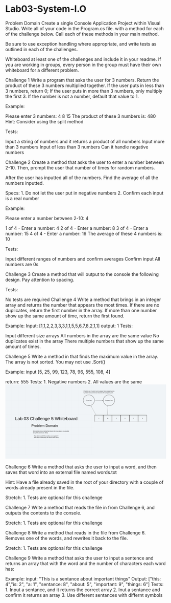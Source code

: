 # Lab03-System-I.O
Problem Domain
Create a single Console Application Project within Visual Studio. Write all of your code in the Program.cs file. with a method for each of the challenge below. Call each of these methods in your main method.

Be sure to use exception handling where appropriate, and write tests as outlined in each of the challenges.

Whiteboard at least one of the challenges and include it in your readme. If you are working in groups, every person in the group must have their own whiteboard for a different problem.


Challenge 1
Write a program that asks the user for 3 numbers. Return the product of these 3 numbers multiplied together. If the user puts in less than 3 numbers, return 0; If the user puts in more than 3 numbers, only multiply the first 3. If the number is not a number, default that value to 1.

Example:

Please enter 3 numbers: 4 8 15
The product of these 3 numbers is: 480
Hint: Consider using the split method

Tests:

Input a string of numbers and it returns a product of all numbers
Input more than 3 numbers
Input of less than 3 numbers
Can it handle negative numbers


Challenge 2
Create a method that asks the user to enter a number between 2-10. Then, prompt the user that number of times for random numbers.

After the user has inputted all of the numbers. Find the average of all the numbers inputted.

Specs: 1. Do not let the user put in negative numbers 2. Confirm each input is a real number

Example:

Please enter a number between 2-10: 4

1 of 4 - Enter a number: 4
2 of 4 - Enter a number: 8
3 of 4 - Enter a number: 15
4 of 4 - Enter a number: 16
The average of these 4 numbers is: 10

Tests:

Input different ranges of numbers and confirm averages
Confirm input
All numbers are 0s


Challenge 3
Create a method that will output to the console the following design. Pay attention to spacing.



Tests:

No tests are required
Challenge 4
Write a method that brings in an integer array and returns the number that appears the most times. If there are no duplicates, return the first number in the array. If more than one number show up the same amount of time, return the first found.

 Example: Input: [1,1,2,2,3,3,3,1,1,5,5,6,7,8,2,1,1]
 output: 1
Tests:

Input different size arrays
All numbers in the array are the same value
No duplicates exist in the array
There multiple numbers that show up the same amount of times.


Challenge 5
Write a method in that finds the maximum value in the array. The array is not sorted. You may not use .Sort()

Example: input [5, 25, 99, 123, 78, 96, 555, 108, 4]

return: 555
Tests: 1. Negative numbers 2. All values are the same
![Picture Demo](assests/whiteboard.jpeg)

Challenge 6
Write a method that asks the user to input a word, and then saves that word into an external file named words.txt

Hint: Have a file already saved in the root of your directory with a couple of words already present in the file.

Stretch: 1. Tests are optional for this challenge


Challenge 7
Write a method that reads the file in from Challenge 6, and outputs the contents to the console.

Stretch: 1. Tests are optional for this challenge


Challenge 8
Write a method that reads in the file from Challenge 6. Removes one of the words, and rewrites it back to the file.

Stretch: 1. Tests are optional for this challenge


Challenge 9
Write a method that asks the user to input a sentence and returns an array that with the word and the number of characters each word has:

Example: input: "This is a sentance about important things"
Output: ["this: 4","is: 2", "a: 1", "sentance: 8", "about: 5", "important: 9", "things: 6"]
Tests: 1. Input a sentance, and it returns the correct array 2. Inut a sentance and confirm it returns an array 3. Use different sentances with differnt symbols


